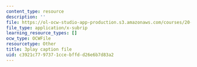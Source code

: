 ```yaml
---
content_type: resource
description: ''
file: https://ol-ocw-studio-app-production.s3.amazonaws.com/courses/20-219-becoming-the-next-bill-nye-writing-and-hosting-the-educational-show-january-iap-2015/c3921c7797371ccebffdd26e6b7d83a2_iR6FUYCNi5A.srt
file_type: application/x-subrip
learning_resource_types: []
ocw_type: OCWFile
resourcetype: Other
title: 3play caption file
uid: c3921c77-9737-1cce-bffd-d26e6b7d83a2
---
```

